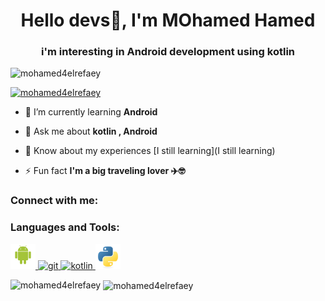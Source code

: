 <h1 align="center">Hello devs👋, I'm MOhamed Hamed</h1>
<h3 align="center">i'm interesting in Android development using kotlin</h3>

<p align="left"> <img src="https://komarev.com/ghpvc/?username=mohamed4elrefaey&label=Profile%20views&color=0e75b6&style=flat" alt="mohamed4elrefaey" /> </p>

<p align="left"> <a href="https://github.com/ryo-ma/github-profile-trophy"><img src="https://github-profile-trophy.vercel.app/?username=mohamed4elrefaey" alt="mohamed4elrefaey" /></a> </p>

- 🌱 I’m currently learning **Android**

- 💬 Ask me about **kotlin , Android**

- 📄 Know about my experiences [I still learning](I still learning)

- ⚡ Fun fact **I'm a big traveling lover ✈️🤓**

<h3 align="left">Connect with me:</h3>
<p align="left">
</p>

<h3 align="left">Languages and Tools:</h3>
<p align="left"> <a href="https://developer.android.com" target="_blank" rel="noreferrer"> <img src="https://raw.githubusercontent.com/devicons/devicon/master/icons/android/android-original-wordmark.svg" alt="android" width="40" height="40"/> </a> <a href="https://git-scm.com/" target="_blank" rel="noreferrer"> <img src="https://www.vectorlogo.zone/logos/git-scm/git-scm-icon.svg" alt="git" width="40" height="40"/> </a> <a href="https://kotlinlang.org" target="_blank" rel="noreferrer"> <img src="https://www.vectorlogo.zone/logos/kotlinlang/kotlinlang-icon.svg" alt="kotlin" width="40" height="40"/> </a> <a href="https://www.python.org" target="_blank" rel="noreferrer"> <img src="https://raw.githubusercontent.com/devicons/devicon/master/icons/python/python-original.svg" alt="python" width="40" height="40"/> </a> </p>

<p><img align="left" src="https://github-readme-stats.vercel.app/api/top-langs?username=mohamed4elrefaey&show_icons=true&locale=en&layout=compact" alt="mohamed4elrefaey" /></p>

<p>&nbsp;<img align="center" src="https://github-readme-stats.vercel.app/api?username=mohamed4elrefaey&show_icons=true&locale=en" alt="mohamed4elrefaey" /></p>
